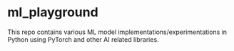 # ml_playground
This repo contains various ML model implementations/experimentations in Python using PyTorch and other AI related libraries.
